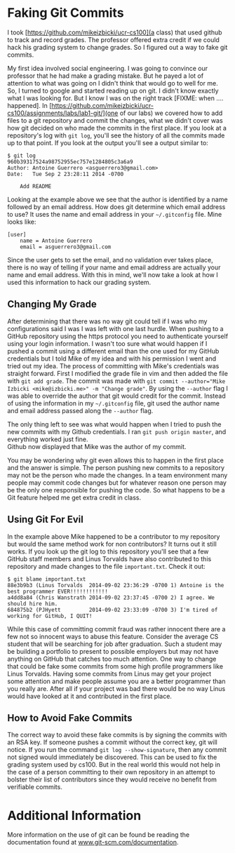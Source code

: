 # Faking Git Commits

I took [https://github.com/mikeizbicki/ucr-cs100](a class) that used github to track and record grades.
The professor offered extra credit if we could hack his grading system to change grades.
So I figured out a way to fake git commits.

My first idea involved social engineering.  I was going to convince our professor
that he had make a grading mistake.  But he payed a lot of
attention to what was going on I didn't think that would go to well
for me. So, I turned to google and started reading up on git. I
didn't know exactly what I was looking for.  But I know I was on the
right track [FIXME: when .... happened]. In [https://github.com/mikeizbicki/ucr-cs100/assignments/labs/lab1-git/](one of our labs) we covered how to add files to a git
repository and commit the changes, what we didn't cover was how git
decided on who made the commits in the first place. If you look at a
repository's log with `git log`, you'll see the history of all the commits
made up to that point. If you look at the output you'll see a output
similar to: 
```
$ git log
960b39317524a98752955ec757e1284805c3a6a9
Author: Antoine Guerrero <asguerrero3@gmail.com>
Date:   Tue Sep 2 23:28:11 2014 -0700

    Add README
```
Looking at the example above we see that the author is identified by a
name followed by an email address. How does git determine which email
address to use? It uses the name and email address in your
`~/.gitconfig` file.  Mine looks like:
```
[user]
    name = Antoine Guerrero
    email = asguerrero3@gmail.com
```
Since the user gets to set the email, and no validation
ever takes place, there is no way of telling if your name and email address
are actually your name and email address. With this in mind, we'll now take
a look at how I used this information to hack our grading system.

## Changing My Grade
After determining that there was no way git could tell if I was who my
configurations said I was I was left with one last hurdle. When pushing
to a GitHub repository using the https protocol you need to authenticate
yourself using your login information. I wasn't too sure what would
happen if I pushed a commit using a different email than the one used
for my GitHub credentials but I told Mike of my idea and with his
permission I went and tried out my idea. The process of committing with
Mike's credentials was straight forward. First I modified the grade file
in vim and then added the file with `git add grade`. The commit was made
with `git commit --author="Mike Izbicki <mike@izbicki.me>" -m "Change
grade"`. By using the `--author` flag I was able to override the author
that git would credit for the commit. Instead of using the information in
my `~/.gitconfig` file, git used the author name and email address passed
along the `--author` flag.

The only thing left to see was what would happen when I tried to push
the new commits with my Github credentials.  I ran `git push origin master`, and everything worked just fine.  
Github now displayed that Mike was the author of my commit. 

You may be wondering why git even allows this
to happen in the first place and the answer is simple. The person pushing
new commits to a repository may not be the person who made the changes.
In a team environment many people may commit code changes but for whatever
reason one person may be the only one responsible for pushing the code.
So what happens to be a Git feature helped me get extra credit in class.

## Using Git For Evil
In the example above Mike happened to be a contributor to my repository
but would the same method work for non contributors? It turns out it
still works. If you look up the git log to this repository you'll see
that a few GitHub staff members and Linus Torvalds have also contributed
to this repository and made changes to the file `important.txt`.
Check it out:

```
$ git blame important.txt
88e3b9b3 (Linus Torvalds  2014-09-02 23:36:29 -0700 1) Antoine is the best programmer EVER!!!!!!!!!!!!
a4dd8a84 (Chris Wanstrath 2014-09-02 23:37:45 -0700 2) I agree. We should hire him.
684875b2 (PJHyett         2014-09-02 23:33:09 -0700 3) I'm tired of working for GitHub, I QUIT!
```

While this case of committing commit fraud was rather innocent there are a few
not so innocent ways to abuse this feature. Consider the average CS student
that will be searching for job after graduation. Such a student may be
building a portfolio to present to possible employers but may not have
anything on GitHub that catches too much attention. One way to change
that could be fake some commits from some high profile programmers like
Linus Torvalds. Having some commits from Linus may get your project some
attention and make people assume you are a better programmer than you
really are. After all if your project was bad there would be no way
Linus would have looked at it and contributed in the first place.

## How to Avoid Fake Commits
The correct way to avoid these fake commits is by signing the commits with an RSA key.
If someone pushes a commit without the correct key, git will notice. 
If you run the command `git log --show-signature`, then any commit not signed
would immediately be discovered. 
This can be used to fix the grading system used by cs100. 
But in the real world this would not help
in the case of a person committing to their own repository in an attempt
to bolster their list of contributors since they would receive no
benefit from verifiable commits.

# Additional Information
More information on the use of git can be found be reading the
documentation found at www.git-scm.com/documentation.
